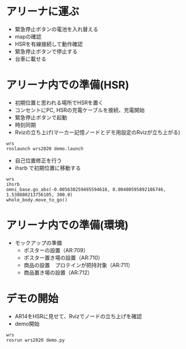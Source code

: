 # アリーナに運ぶ
- 緊急停止ボタンの電池を入れ替える
- mapの確認
- HSRを有線接続して動作確認
- 緊急停止ボタンで停止する
- 台車に載せる
# アリーナ内での準備(HSR)
- 初期位置と思われる場所でHSRを置く
- コンセントにPC, HSRの充電ケーブルを接続、充電開始
- 緊急停止ボタンで起動
- 時刻同期
- Rvizの立ち上げ(マーカー記憶ノードとデモ用設定のRvizが立ち上がる)

```
wrs
roslaunch wrs2020 demo.launch
```

- 自己位置修正を行う
- ihsrb で初期位置に移動する
```
wrs
ihsrb
omni_base.go_abs(-0.005630259495594618, 0.00480595892186746, 1.538880213756105, 300.0)
whole_body.move_to_go()
```
# アリーナ内での準備(環境)
- モックアップの準備
    - ポスターの設置（AR:709）
    - ポスター置き場の設置（AR:710）
    - 商品の設置　プロテインが把持対象（AR:711）
    - 商品置き場の設置（AR:712）

# デモの開始
- AR14をHSRに見せて、Rvizでノードの立ち上げを確認
- demo開始
```
wrs
rosrun wrs2020 demo.py
```

